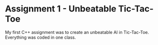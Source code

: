 # Assignment 1 - Unbeatable Tic-Tac-Toe
My first C++ assignment was to create an unbeatable AI in Tic-Tac-Toe. Everything was coded in one class.
